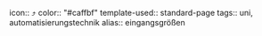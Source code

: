 icon:: ⤴
color:: "#caffbf"
template-used:: standard-page
tags:: uni, automatisierungstechnik
alias:: eingangsgrößen
